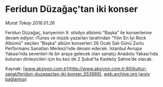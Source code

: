 # Feridun Düzağaç'tan iki konser

*Murat Tokay 2016.01.26*

<div class="pNewsDetailMainContent ctx_content" itemprop="articleBody">
 <p>
  Feridun Düzağaç, kariyerinin 9. stüdyo albümü “Başka” ile konserlerine devam ediyor. iTunes ve müzik yazarları tarafından “Yılın En İyi Rock Albümü” seçilen “Başka” albüm konserleri 26 Ocak Salı Günü Zorlu Performans Sanatları Merkezi’nde devam edecek. İstanbul Avrupa Yakası’nda sevenleri ile bir araya gelecek olan sanatçı Anadolu Yakası’nda bulunan dinleyicileri için bu kez de 2 Şubat’ta Kadıköy Sahne’de olacak.
 </p>
</div>


Kaynak: [www.aksiyon.com.tr](http://www.aksiyon.com.tr:80/kultur-sanat/feridun-duzagactan-iki-konser_553689), [web.archive.org (arşiv bağlantısı)](http://web.archive.org/web/20160203121327/http://www.aksiyon.com.tr:80/kultur-sanat/feridun-duzagactan-iki-konser_553689)

